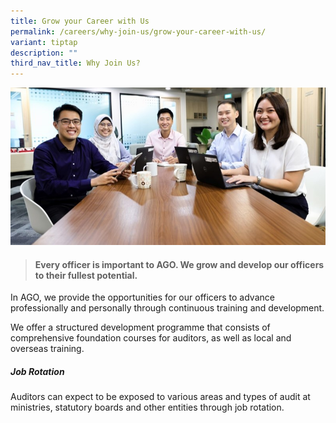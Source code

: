 ```yaml
---
title: Grow your Career with Us
permalink: /careers/why-join-us/grow-your-career-with-us/
variant: tiptap
description: ""
third_nav_title: Why Join Us?
---
```

![](/images/Office%20shoot/lowres2Z0A7029_800x400.jpg)

> #### **Every officer is important to AGO. We grow and develop our officers to their fullest potential.**

In AGO, we provide the opportunities for our officers to advance professionally and personally through continuous training and development.

We offer a structured development programme that consists of comprehensive foundation courses for auditors, as well as local and overseas training.

##### **Job Rotation** 
Auditors can expect to be exposed to various areas and types of audit at ministries, statutory boards and other entities through job rotation.